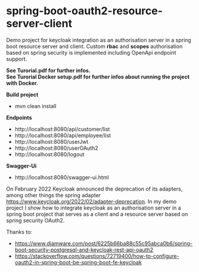 # spring-boot-oauth2-resource-server-client
Demo project for keycloak integration as an authorisation server in a spring boot resource server and client. Custom **rbac** and **scopes** authorisation based on spring security is implemented including OpenApi endpoint support. 

**See Turorial.pdf for further infos.** \
**See Turorial Docker setup.pdf for further infos about running the project with Docker.**


**Build project**

* mvn clean install


**Endpoints**

* http://localhost:8080/api/customer/list
* http://localhost:8080/api/employee/list
* http://localhost:8080/userJwt
* http://localhost:8080/userOAuth2
* http://localhost:8080/logout

**Swagger-Ui**

* http://localhost:8080/swagger-ui.html

On February 2022 Keycloak announced the deprecation of its adapters, among other things the spring adapter https://www.keycloak.org/2022/02/adapter-deprecation.
In my demo project I show how to integrate keycloak as an authorisation server in a spring boot project that serves as a client and a resource server based on spring security OAuth2.

Thanks to:
* https://www.djamware.com/post/6225b66ba88c55c95abca0b6/spring-boot-security-postgresql-and-keycloak-rest-api-oauth2
* https://stackoverflow.com/questions/72719400/how-to-configure-oauth2-in-spring-boot-be-spring-boot-fe-keycloak


